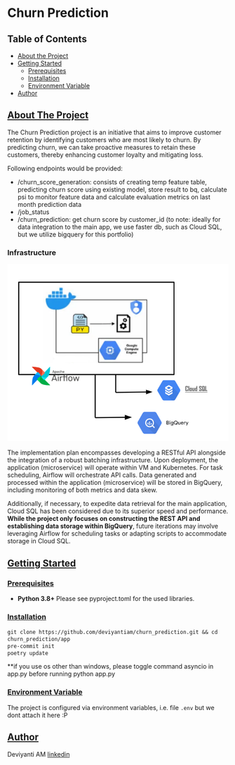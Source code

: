 # Churn Prediction

## Table of Contents
* [About the Project](#about-the-project)
* [Getting Started](#getting-started)
    * [Prerequisites](#prerequisites)
    * [Installation](#Installation)
    * [Environment Variable](#environment-variable)
* [Author](#author)

<!-- About THE PROJECT -->
## [About The Project](#about-the-project)

The Churn Prediction project is an initiative that aims to improve customer retention by identifying customers who are most likely to churn. By predicting churn, we can take proactive measures to retain these customers, thereby enhancing customer loyalty and mitigating loss.

Following endpoints would be provided:
- /churn_score_generation: consists of creating temp feature table, predicting churn score using existing model, store result to bq, calculate psi to monitor feature data and calculate evaluation metrics on last month prediction data
- /job_status
- /churn_prediction: get churn score by customer_id (to note: ideally for data integration to the main app, we use faster db, such as Cloud SQL, but we utilize bigquery for this portfolio)

### Infrastructure
![infra](image/infra.png)

The implementation plan encompasses developing a RESTful API alongside the integration of a robust batching infrastructure. Upon deployment, the application (microservice) will operate within VM and Kubernetes. For task scheduling, Airflow will orchestrate API calls. Data generated and processed within the application (microservice) will be stored in BigQuery, including monitoring of both metrics and data skew.

Additionally, if necessary, to expedite data retrieval for the main application, Cloud SQL has been considered due to its superior speed and performance. **While the project only focuses on constructing the REST API and establishing data storage within BigQuery**, future iterations may involve leveraging Airflow for scheduling tasks or adapting scripts to accommodate storage in Cloud SQL.



## [Getting Started](#getting-started)

### [Prerequisites](#prerequisites)
* **Python 3.8+**
Please see pyproject.toml for the used libraries.

### [Installation](#Installation)

```
git clone https://github.com/deviyantiam/churn_prediction.git && cd churn_prediction/app
pre-commit init
poetry update
```

**if you use os other than windows, please toggle command asyncio in app.py
before running python app.py


### [Environment Variable](#environment-variable)
The project is configured via environment variables, i.e. file `.env` but we dont attach it here :P

## [Author](#author)
Deviyanti AM [linkedin](https://linkedin.com/in/deviyanti-am)